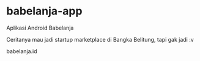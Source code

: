 # babelanja-app
Aplikasi Android Babelanja

Ceritanya mau jadi startup marketplace di Bangka Belitung, tapi gak jadi :v

babelanja.id
